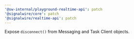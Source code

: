 ```yaml
---
'@sw-internal/playground-realtime-api': patch
'@signalwire/core': patch
'@signalwire/realtime-api': patch
---
```


Expose `disconnect()` from Messaging and Task Client objects.
